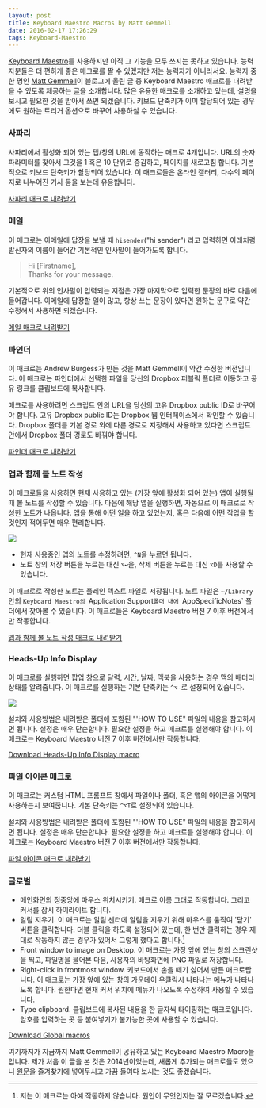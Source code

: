 ```yaml
---
layout: post
title: Keyboard Maestro Macros by Matt Gemmell
date: 2016-02-17 17:26:29
tags: Keyboard-Maestro
---
```

[Keyboard Maestro][]를 사용하지만 아직 그 기능을 모두 쓰지는 못하고 있습니다. 능력자분들은 더 편하게 좋은 매크로를 짤 수 있겠지만 저는 능력자가 아니라서요. 능력자 중 한 명인 [Matt Gemmell](http://mattgemmell.com/about/)이 블로그에 올린 글 중 Keyboard Maestro 매크로를 내려받을 수 있도록 제공하는 [글](http://mattgemmell.com/keyboard-maestro-macros/)을 소개합니다. 많은 유용한 매크로를 소개하고 있는데, 설명을 보시고 필요한 것을 받아서 쓰면 되겠습니다. 키보드 단축키가 이미 할당되어 있는 경우에도 원하는 트리거 옵션으로 바꾸어 사용하실 수 있습니다.

### 사파리

사파리에서 활성화 되어 있는 탭/창의 URL에 동작하는 매크로 4개입니다. URL의 숫자 파라미터를 찾아서 그것을 1 혹은 10 단위로 증감하고, 페이지를 새로고침 합니다. 기본적으로 키보드 단축키가 할당되어 있습니다. 이 매크로들은 온라인 갤러리, 다수의 페이지로 나누어진 기사 등을 보는데 유용합니다.

[사파리 매크로 내려받기](http://mattgemmell.com/files/keyboard-maestro/safari-macros.zip)

### 메일

이 매크로는 이메일에 답장을 보낼 때 `hisender`("hi sender") 라고 입력하면 아래처럼 발신자의 이름이 들어간 기본적인 인사말이 들어가도록 합니다.

> Hi [Firstname],  
> Thanks for your message.

기본적으로 위의 인사말이 입력되는 지점은 가장 마지막으로 입력한 문장의 바로 다음에 들어갑니다. 이메일에 답장할 일이 많고, 항상 쓰는 문장이 있다면 원하는 문구로 약간 수정해서 사용하면 되겠습니다.

[메일 매크로 내려받기](http://mattgemmell.com/files/keyboard-maestro/mail-macros.zip)

### 파인더

이 매크로는 Andrew Burgess가 만든 것을 Matt Gemmell이 약간 수정한 버전입니다. 이 매크로는 파인더에서 선택한 파일을 당신의 Dropbox 퍼블릭 폴더로 이동하고 공유 링크를 클립보드에 복사합니다.

매크로를 사용하려면 스크립트 안의 URL을 당신의 고유 Dropbox public ID로 바꾸어야 합니다. 고유 Dropbox public ID는 Dropbox 웹 인터페이스에서 확인할 수 있습니다. Dropbox 폴더를 기본 경로 외에 다른 경로로 지정해서 사용하고 있다면 스크립트 안에서 Dropbox 폴더 경로도 바꿔야 합니다.

[파인더 매크로 내려받기](http://mattgemmell.com/files/keyboard-maestro/finder-macros.zip)

### 앱과 함께 볼 노트 작성

이 매크로들을 사용하면 현재 사용하고 있는 (가장 앞에 활성화 되어 있는) 앱이 실행될 때 볼 노트를 작성할 수 있습니다. 다음에 해당 앱을 실행하면, 자동으로 이 매크로로 작성한 노트가 나옵니다. 앱을 통해 어떤 일을 하고 있었는지, 혹은 다음에 어떤 작업을 할 것인지 적어두면 매우 편리합니다.

![](https://farm2.staticflickr.com/1663/24806086236_41e723fd60.jpg)

* 현재 사용중인 앱의 노트를 수정하려면, `^N`을 누르면 됩니다.
* 노트 창의 저장 버튼을 누르는 대신 `⌥↩`을, 삭제 버튼을 누르는 대신 `⌥D`를 사용할 수 있습니다.

이 매크로로 작성한 노트는 플레인 텍스트 파일로 저장됩니다. 노트 파일은 `~/Library`안의 `Keyboard Maestro의 `Application Support`폴더 내에 `AppSpecificNotes` 폴더에서 찾아볼 수 있습니다. 이 매크로들은 Keyboard Maestro 버전 7 이후 버전에서만 작동합니다.

[앱과 함께 볼 노트 작성 매크로 내려받기](http://mattgemmell.com/files/keyboard-maestro/app-specific-notes.zip)

### Heads-Up Info Display

이 매크로를 실행하면 팝업 창으로 달력, 시간, 날짜, 맥북을 사용하는 경우 맥의 배터리 상태를 알려줍니다. 이 매크로를 실행하는 기본 단축키는 `^⌥-`로 설정되어 있습니다.

![](https://c2.staticflickr.com/2/1549/24595574079_d2b2842b67_z.jpg)

설치와 사용방법은 내려받은 폴더에 포함된 "'HOW TO USE" 파일의 내용을 참고하시면 됩니다. 설정은 매우 단순합니다. 필요한 설정을 하고 매크로를 실행해야 합니다. 이 매크로는 Keyboard Maestro 버전 7 이후 버전에서만 작동합니다.

[Download Heads-Up Info Display macro](http://mattgemmell.com/files/keyboard-maestro/heads-up-info-display-macro.zip)

### 파일 아이콘 매크로

이 매크로는 커스텀 HTML 프롬프트 창에서 파일이나 폴더, 혹은 앱의 아이콘을 어떻게 사용하는지 보여줍니다. 기본 단축키는 `^⌥T`로 설정되어 있습니다.

설치와 사용방법은 내려받은 폴더에 포함된 "'HOW TO USE" 파일의 내용을 참고하시면 됩니다. 설정은 매우 단순합니다. 필요한 설정을 하고 매크로를 실행해야 합니다. 이 매크로는 Keyboard Maestro 버전 7 이후 버전에서만 작동합니다.

[파일 아이콘 매크로 내려받기](http://mattgemmell.com/files/keyboard-maestro/file-icon-test-macro.zip)

### 글로벌

* 메인화면의 정중앙에 마우스 위치시키기. 매크로 이름 그대로 작동합니다. 그리고 커서를 잠시 하이라이트 합니다.
* 알림 지우기. 이 매크로는 알림 센터에 알림을 지우기 위해 마우스를 움직여 '닫기' 버튼을 클릭합니다. 더블 클릭을 하도록 설정되어 있는데, 한 번만 클릭하는 경우 제대로 작동하지 않는 경우가 있어서 그렇게 했다고 합니다.[^1]
* Front window to image on Desktop. 이 매크로는 가장 앞에 있는 창의 스크린샷을 찍고, 파일명을 물어본 다음, 사용자의 바탕화면에 PNG 파일로 저장합니다.
* Right-click in frontmost window. 키보드에서 손을 떼기 싫어서 만든 매크로랍니다. 이 매크로는 가장 앞에 있는 창의 가운데이 우클릭시 나타나는 메뉴가 나타나도록 합니다. 원한다면 현재 커서 위치에 메뉴가 나오도록 수정하여 사용할 수 있습니다.
* Type clipboard. 클립보드에 복사된 내용을 한 글자씩 타이핑하는 매크로입니다. 암호를 입력하는 곳 등 붙여넣기가 불가능한 곳에 사용할 수 있습니다.

[Download Global macros](http://mattgemmell.com/files/keyboard-maestro/global-macros.zip)

여기까지가 지금까지 Matt Gemmell이 공유하고 있는 Keyboard Maestro Macro들 입니다. 제가 처음 이 글을 본 것은 2014년이었는데, 새롭게 추가되는 매크로들도 있으니 [원문](http://mattgemmell.com/keyboard-maestro-macros/)을 즐겨찾기에 넣어두시고 가끔 들여다 보시는 것도 좋겠습니다.

[^1]: 저는 이 매크로는 아예 작동하지 않습니다. 원인이 무엇인지는 잘 모르겠습니다.

[Keyboard Maestro]: http://www.keyboardmaestro.com/
